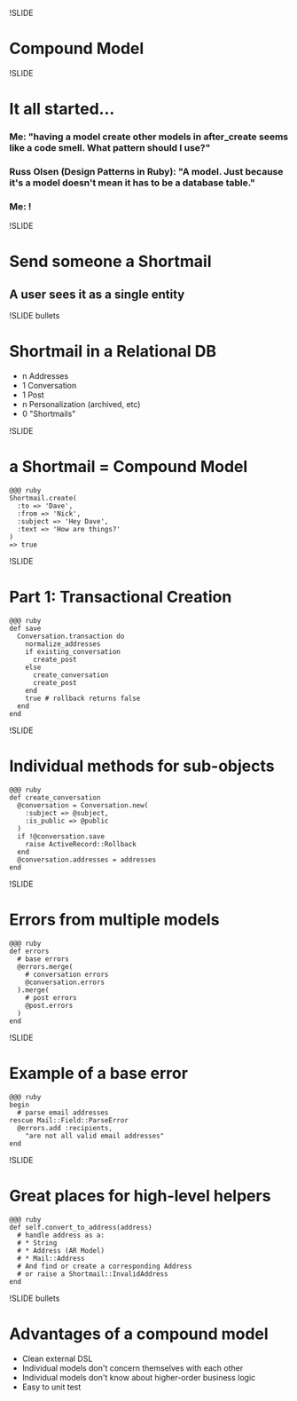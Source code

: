 !SLIDE
# Compound Model

!SLIDE
# It all started...
### Me: "having a model create other models in after\_create seems like a code smell. What pattern should I use?"
### Russ Olsen (Design Patterns in Ruby): "A model. Just because it's a model doesn't mean it has to be a database table."
### Me: !

!SLIDE
# Send someone a Shortmail
## A user sees it as a single entity

!SLIDE bullets
# Shortmail in a Relational DB
* n Addresses
* 1 Conversation
* 1 Post
* n Personalization (archived, etc)
* 0 "Shortmails"

!SLIDE
# a Shortmail = Compound Model
    @@@ ruby
    Shortmail.create(
      :to => 'Dave',
      :from => 'Nick',
      :subject => 'Hey Dave',
      :text => 'How are things?'
    )
    => true

!SLIDE
# Part 1: Transactional Creation
    @@@ ruby
    def save
      Conversation.transaction do
        normalize_addresses
        if existing_conversation
          create_post
        else
          create_conversation
          create_post
        end
        true # rollback returns false
      end
    end

!SLIDE
# Individual methods for sub-objects
    @@@ ruby
    def create_conversation
      @conversation = Conversation.new(
        :subject => @subject,
        :is_public => @public
      )
      if !@conversation.save
        raise ActiveRecord::Rollback
      end
      @conversation.addresses = addresses
    end

!SLIDE
# Errors from multiple models
    @@@ ruby
    def errors
      # base errors
      @errors.merge(
        # conversation errors
        @conversation.errors
      ).merge(
        # post errors
        @post.errors
      )
    end

!SLIDE
# Example of a base error
    @@@ ruby
    begin
      # parse email addresses
    rescue Mail::Field::ParseError
      @errors.add :recipients,
        "are not all valid email addresses"
    end

!SLIDE
# Great places for high-level helpers
    @@@ ruby
    def self.convert_to_address(address)
      # handle address as a:
      # * String
      # * Address (AR Model)
      # * Mail::Address
      # And find or create a corresponding Address
      # or raise a Shortmail::InvalidAddress
    end

!SLIDE bullets
# Advantages of a compound model
* Clean external DSL
* Individual models don't concern themselves with each other
* Individual models don't know about higher-order business logic
* Easy to unit test
